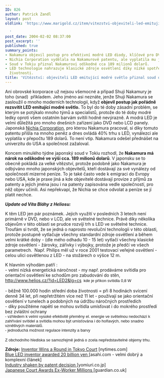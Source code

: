 ```yaml
---
ID: 826
author: Patrick Zandl
layout: post
oldlink: 'https://www.marigold.cz/item/vitezstvi-objeviteli-led-emitujici-modre-svetlo-priznal-soud-odskodneni

  '
post_date: 2004-02-02 08:37:00
post_excerpt: ''
published: true
summary_points:
- Nakamura objevil postup pro efektivní modré LED diody, klíčové pro DVD a LCD panely.
- Nichia Corporation vydělala na Nakamurově patentu, ale vyplatila mu jen 189 dolarů.
- Soud v Tokiu přiznal Nakamurovi odškodné cca 189 milionů dolarů.
- LED technologie nahrazuje klasické zdroje osvětlení díky nízké spotřebě a dlouhé
  životnosti.
title: 'Vítězství: objeviteli LED emitující modré světlo přiznal soud odškodnění'
---
```


<p>
Ani obrovské korporace už nejsou všemocné a případ Shuji Nakamury je toho (snad)&#160; příkladem. Jeho jméno asi neznáte, jenže Shuji Nakamura se zasloužil o mnoho moderních technologií, když <STRONG>objevil postup jak pořádně rozsvítit LED emitující modré světlo.</STRONG> To byl do té doby zásadní problém, se kterým se potýkalo mnoho týmů a specialistů, protože do té doby modré ledky oproti všem ostatním barvám svítili hodně nevýrazně. A modrá LED je velmi důležitá pro mnoho dnešních zařízení jako DVD nebo LCD panely. Japonská <A href="http://www.nichia.co.jp/">Nichia Corporation</A>, pro kterou Nakamura pracoval, si díky tomuto patentu přišla na mnoho peněz a dnes ovládá 40% trhu s LED, vynálezci ale vyplatila v přepočtu 189 dolarů. To není vtip. Nakamura odešel přednášet na univerzitu do USA a společnost zažaloval. </p>

<p>
Koncem minulého týdne japonský soud v Tokiu rozhodl, že <STRONG>Nakamura má nárok na odškodné ve výši cca. 189 milionů dolarů</STRONG>. V japonsku se to obecně pokládá za velké vítězství, protože podobně jako Nakamura je odbýváno mnoho japonských objevitelů, kteří dostávají za své vynálezy od společností mizerné peníze. To je také často vede k emigraci do Evropy nebo USA, kde je praxe jiná a kde objevitelé dostávají provize z příjmů za patenty a jejich jména jsou i na patenty zapisována vedle společností, pro něž objev učinili. Asi nepřekvapí, že Nichia se chce odvolat a peníze se jí platit nechce. </p>

<p>
<STRONG><EM>Update od Víta Bláhy z Heliosu:</EM></STRONG></p>

<p>
K těm LED jen pár poznámek. Jejich využití v posledních 3 letech není primárně v DVD, nebo v LCD, ale ve světelné technice. Právě díky několika objevům v této oblasti se prudce rozvíjí trh s LED ve světelné technice.&#160; Troufám si tvrdit, že se jedná o naprosto revoluční technologii v této oblasti, protože postupně vytlačuje všechny standardní zdroje osvětlení a během velmi krátké doby - (dle mého odhadu 10 - 15 let) vytlačí všechny klasické zdroje osvětlení - žárovky, zářivky i výbojky, protože je předčí ve všech parametrech.&#160; Např. Philips měl už v roce 2001 testovací veřejné osvětlení - celou ulici osvětlenou z LED - na stožárech o výšce 12 m.</p>

<DIV><SPAN class=510231409-02022004>K hlavním výhodám patří :</SPAN></DIV>
<DIV><SPAN class=510231409-02022004>- velmi nízká energetická náročnost - my např. prodáváme svítidla pro orientační osvětlení ke schodům pro zabudování do stěn, </SPAN><SPAN class=510231409-02022004><A href="http://www.helios.cz/?id=LED2&amp;lg=cs">http://www.helios.cz/?id=LED2&amp;lg=cs</FONT></A><FONT face=Arial size=2>&#160; kde je příkon svítidla 0,8 W</SPAN></DIV>
<DIV><SPAN class=510231409-02022004></SPAN></FONT>&#160;</DIV>
<DIV><SPAN class=510231409-02022004>- běžně 100.000 hodin střední doba životnosti = při 8 hodinách svícení denně 34 let, při nepřetržitém více než 11 let - používají se jako orientační osvětlení v tunelech a podobných na údržbu náročných prostředích</SPAN></DIV>
<DIV><SPAN class=510231409-02022004>- díky použitéme napětí se mohou svítidla umísťovat i do mokrého prostředí bez zvláštní ochrany&#160;</SPAN></FONT></DIV>
<DIV><FONT face=Arial size=2><SPAN class=510231409-02022004>- vzhledem k velmi vysoké efektivitě přeměny el. energie ve světelnou nedochází k zahřívání svítidel a svítidla mohou být umisťována i do hořlavých, nebo snadno vznětlivých materiálů.</SPAN></FONT></DIV>
<DIV><FONT face=Arial size=2><SPAN class=510231409-02022004>- jednoduchá možnost regulace intenzity a barvy </SPAN></FONT></DIV>
<DIV><FONT size=2><SPAN class=510231409-02022004></SPAN></FONT>&#160;</DIV>
<DIV><FONT face=Arial size=2><SPAN class=510231409-02022004>Z obchodního hlediska se samozřejmě jedná o zcela nepředstavitelné objemy trhu.</SPAN></FONT></DIV>
<p>
<STRONG>Zdroje:</STRONG> <A href="http://www.nytimes.com/2004/01/31/business/worldbusiness/31patent.html?ex=1076130000&amp;en=f4061ef6f14a338d&amp;ei=5062&amp;partner=GOOGLE">Inventor Wins a Round in Tokyo Court</A> [nytimes.com]<BR><A href="http://www.asahi.com/english/nation/TKY200401310192.html">Blue LED inventor awarded 20 billion yen </A>[asahi.com - velmi dobrý a komplexní článek]<BR><A href="http://www.yomiuri.co.jp/newse/20040131wo12.htm">Industry shaken by patent decision </A>[yomiuri.co.jp]<BR><A href="http://www.guardian.co.uk/worldlatest/story/0,1280,-3687829,00.html">Japanese Court Awards Ex-Worker Millions </A>[guardian.co.uk]</p>